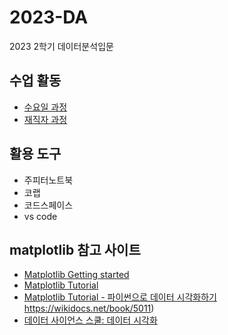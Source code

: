 # 2023-DA
2023 2학기 데이터분석입문
## 수업 활동
- [수요일 과정](https://docs.google.com/spreadsheets/d/1s41nLk4r8dOTkCCURhzCTc5cEbgC5hGIBl3ZBe8CMcM/edit?usp=sharing)
- [재직자 과정](https://docs.google.com/spreadsheets/d/19KLXUsrY-bkNnuf0jrlpu3QefX5KukkERvQGootLa2Y/edit?usp=sharing)
## 활용 도구
- 주피터노트북
- 코랩
- 코드스페이스
- vs code

## matplotlib 참고 사이트
- [Matplotlib Getting started](https://matplotlib.org/stable/users/getting_started/)
- [Matplotlib Tutorial](https://matplotlib.org/stable/tutorials/index.html)
- [Matplotlib Tutorial - 파이썬으로 데이터 시각화하기](https://wikidocs.net/book/5011)https://wikidocs.net/book/5011)
- [데이터 사이언스 스쿨: 데이터 시각화](https://datascienceschool.net/01%20python/05.00%205%EC%9E%A5%20%EB%8D%B0%EC%9D%B4%ED%84%B0%20%EC%8B%9C%EA%B0%81%ED%99%94.html)
